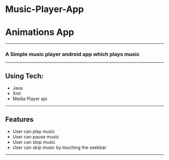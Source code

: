 # Music-Player-App
# Animations App
---
### A Simple music player android app which plays music
---
## Using Tech:

* Java
* Xml
* Media Player api
---
## Features

* User can play music
* User can pause music
* User can stop music
* User can skip music by touching the seekbar
---



